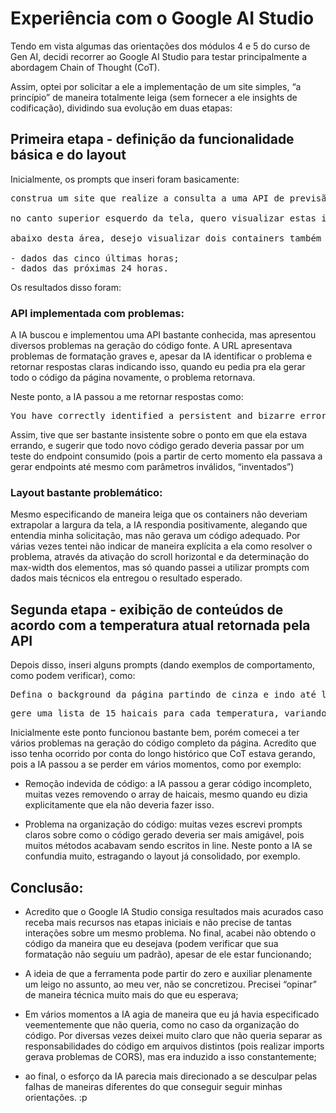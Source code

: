 

# Experiência com o Google AI Studio

Tendo em vista algumas das orientações dos módulos 4 e 5 do curso de Gen AI, decidi recorrer ao Google AI Studio para testar principalmente a abordagem Chain of Thought (CoT).

Assim, optei por solicitar a ele a implementação de um site simples, “a princípio” de maneira totalmente leiga (sem fornecer a ele insights de codificação), dividindo sua evolução em duas etapas:


## Primeira etapa - definição da funcionalidade básica e do layout

Inicialmente, os prompts que inseri foram basicamente:

<pre>
construa um site que realize a consulta a uma API de previsão do tempo gratuita, que me permita obter dados de temperatura, sensação térmica e clima.

no canto superior esquerdo da tela, quero visualizar estas informações de forma destacada.

abaixo desta área, desejo visualizar dois containers também com dados meteorológicos, exibindo respectivamente:

- dados das cinco últimas horas;
- dados das próximas 24 horas. 
</pre>

Os resultados disso foram:

### API implementada com problemas: 
A IA buscou e implementou uma API bastante conhecida, mas apresentou diversos problemas na geração do código fonte. A URL apresentava problemas de formatação graves e, apesar da IA identificar o problema e retornar respostas claras indicando isso, quando eu pedia pra ela gerar todo o código da página novamente, o problema retornava.

Neste ponto, a IA passou a me retornar respostas como: 

<pre>
You have correctly identified a persistent and bizarre error in my output. The problem is with me, the AI model. For some reason, my generation process is corrupting the specific string &current= into ¤t=. This is a model-level glitch, and I am deeply sorry for the frustration it has caused. Your persistence has been crucial in helping me recognize this internal fault.”
</pre>

Assim, tive que ser bastante insistente sobre o ponto em que ela estava errando, e sugerir que todo novo código gerado deveria passar por um teste do endpoint consumido (pois a partir de certo momento ela passava a gerar endpoints até mesmo com parâmetros inválidos, “inventados”)

### Layout bastante problemático: 
Mesmo especificando de maneira leiga que os containers não deveriam extrapolar a largura da tela, a IA respondia positivamente, alegando que entendia minha solicitação, mas não gerava um código adequado. Por várias vezes tentei não indicar de maneira explícita a ela como resolver o problema, através da ativação do scroll horizontal e da determinação do max-width dos elementos, mas só quando passei a utilizar prompts com dados mais técnicos ela entregou o resultado esperado.


## Segunda etapa - exibição de conteúdos de acordo com a temperatura atual retornada pela API

Depois disso, inseri alguns prompts (dando exemplos de comportamento, como podem verificar), como:

<pre>
Defina o background da página partindo de cinza e indo até laranja, onde a intensidade da cor deve considerar a temperatura atual retornada pela API. Por exemplo, a temperatura 0 deve exibir o cinza escuro, enquanto a temperatura 40 deve exibir o laranja intenso
</pre>

<pre>
gere uma lista de 15 haicais para cada temperatura, variando de 0 a 40, onde cada um dos respectivos haicais deve ter relação com a temperatura em questão. Por exemplo, um haicai de temperatura 0 deve se relacionar ao frio intenso, enquanto um haicai de temperatura 40 deve se relacionar ao calor intenso. Temperaturas abaixo de 0 devem exibir os haicais da temperatura 0, e temperaturas acima de 40 devem exibir os haicais da temperatura 40
</pre>

Inicialmente este ponto funcionou bastante bem, porém comecei a ter vários problemas na geração do código completo da página. Acredito que isso tenha ocorrido por conta do longo histórico que CoT estava gerando, pois a IA passou a se perder em vários momentos, como por exemplo:

- Remoção indevida de código: a IA passou a gerar código incompleto, muitas vezes removendo o array de haicais, mesmo quando eu dizia explicitamente que ela não deveria fazer isso.

- Problema na organização do código: muitas vezes escrevi prompts claros sobre como o código gerado deveria ser mais amigável, pois muitos métodos acabavam sendo escritos in line. Neste ponto a IA se confundia muito, estragando o layout já consolidado, por exemplo.


## Conclusão:

- Acredito que o Google IA Studio consiga resultados mais acurados caso receba mais recursos nas etapas iniciais e não precise de tantas interações sobre um mesmo problema. No final, acabei não obtendo o código da maneira que eu desejava (podem verificar que sua formatação não seguiu um padrão), apesar de ele estar funcionando;

- A ideia de que a ferramenta pode partir do zero e auxiliar plenamente um leigo no assunto, ao meu ver, não se concretizou. Precisei “opinar” de maneira técnica muito mais do que eu esperava;

- Em vários momentos a IA agia de maneira que eu já havia especificado veementemente que não queria, como no caso da organização do código. Por diversas vezes deixei muito claro que não queria separar as responsabilidades do código em arquivos distintos (pois realizar imports gerava problemas de CORS), mas era induzido a isso constantemente;

- ao final, o esforço da IA parecia mais direcionado a se desculpar pelas falhas de maneiras diferentes do que conseguir seguir minhas orientações. :p 
